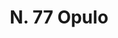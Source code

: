 ---
title: "N. 77 Opulo"
permalink: "/edition/plant077/"
plant-name: "N. 77"
plant-number: "077"
plant-xml: "/assets/xml/plant077.xml"
plant-img1: "/assets/img/plant077_verso.jpg"
plant-img2: "/assets/img/plant077.jpg"
plant-title: "N. 77 Opulo"
plant-wfo-link: ""
plant-kew-link: ""
plant-taxon-content: "Acer monspessulanum L."
layout: single-xml
---